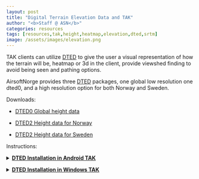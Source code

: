 ```yaml
---
layout: post
title: "Digital Terrain Elevation Data and TAK"
author: "<b>Staff @ ASN</b>"
categories: resources
tags: [resources,tak,height,heatmap,elevation,dted,srtm]
image: /assets/images/elevation.png
---
```


TAK clients can utilize [DTED](https://en.wikipedia.org/wiki/DTED) to give the user a visual representation of how the terrain will be, heatmap or 3d in the client, provide viewshed finding to avoid being seen and pathing options. 

AirsoftNorge provides three [DTED](https://en.wikipedia.org/wiki/DTED) packages, one global low resolution one dted0, and a high resolution option for both Norway and Sweden. 

Downloads:

* [DTED0 Global height data](https://github.com/airsoftnorge/DTED0-World/archive/refs/heads/main.zip)

* [DTED2 Height data for Norway](https://github.com/airsoftnorge/DTED2-Norway/archive/refs/heads/master.zip)

* [DTED2 Height data for Sweden](https://github.com/airsoftnorge/DTED2-Sweden/archive/refs/heads/master.zip)

Instructions:

<details>
   <summary><b><u>DTED Installation in Android TAK</u></b></summary>
   <p>
   <p align="center">
      <iframe width="100%" height="315" src="https://www.youtube.com/embed/UvDtNTvqK2E" title="YouTube video player" frameborder="0" allow="accelerometer; autoplay; clipboard-write; encrypted-media; gyroscope; picture-in-picture" allowfullscreen></iframe>
   </p>
   </p>
</details>
<p></p>
<details>
   <summary><b><u>DTED Installation in Windows TAK</u></b></summary>
   <p>
   <p>
      Extract the downloaded zip file to the dted directory:
      <br>
      C:\ProgramData\WinTAK\DTED
   </p>
   </p>
</details>
